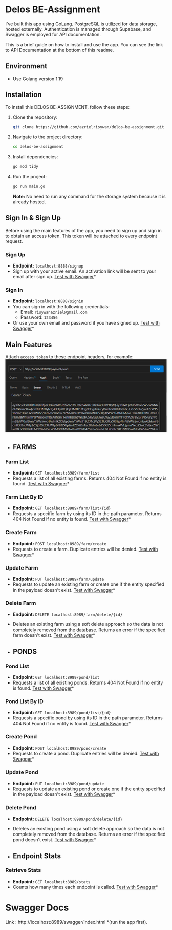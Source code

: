 # Delos BE-Assignment

I've built this app using GoLang. PostgreSQL is utilized for data storage, hosted externally. Authentication is managed through Supabase, and Swagger is employed for API documentation.

This is a brief guide on how to install and use the app. You can see the link to API Documentation at the bottom of this readme.

## Environment

- Use Golang version 1.19

## Installation

To install this DELOS BE-ASSIGNMENT, follow these steps:

1. Clone the repository:

    ```bash
    git clone https://github.com/azrielrisywan/delos-be-assignment.git
    ```

2. Navigate to the project directory:

    ```bash
    cd delos-be-assignment
    ```

3. Install dependencies:

    ```bash
    go mod tidy
    ```

4. Run the project:

    ```bash
    go run main.go
    ```

   **Note:** No need to run any command for the storage system because it is already hosted.

## Sign In & Sign Up

Before using the main features of the app, you need to sign up and sign in to obtain an access token. This token will be attached to every endpoint request.

### Sign Up

- **Endpoint:** `localhost:8888/signup`
- Sign up with your active email. An activation link will be sent to your email after sign up. [Test with Swagger](http://localhost:8989/swagger/index.html)*

### Sign In

- **Endpoint:** `localhost:8888/signin`
- You can sign in with the following credentials:
  - Email: `risywanazriel@gmail.com`
  - Password: `123456`
- Or use your own email and password if you have signed up. [Test with Swagger](http://localhost:8989/swagger/index.html)*

## Main Features

Attach `access_token` to these endpoint headers, for example:
![Access Token Example](image-4.png)

- ## FARMS

### Farm List

- **Endpoint:** `GET localhost:8989/farm/list`
- Requests a list of all existing farms. Returns 404 Not Found if no entity is found. [Test with Swagger](http://localhost:8989/swagger/index.html)*

### Farm List By ID

- **Endpoint:** `GET localhost:8989/farm/list/{id}`
- Requests a specific farm by using its ID in the path parameter. Returns 404 Not Found if no entity is found. [Test with Swagger](http://localhost:8989/swagger/index.html)*

### Create Farm

- **Endpoint:** `POST localhost:8989/farm/create`
- Requests to create a farm. Duplicate entries will be denied. [Test with Swagger](http://localhost:8989/swagger/index.html)*

### Update Farm

- **Endpoint:** `PUT localhost:8989/farm/update`
- Requests to update an existing farm or create one if the entity specified in the payload doesn't exist. [Test with Swagger](http://localhost:8989/swagger/index.html)*

### Delete Farm

- **Endpoint:** `DELETE localhost:8989/farm/delete/{id}`
- Deletes an existing farm using a soft delete approach so the data is not completely removed from the database. Returns an error if the specified farm doesn't exist. [Test with Swagger](http://localhost:8989/swagger/index.html)*

- ## PONDS

### Pond List

- **Endpoint:** `GET localhost:8989/pond/list`
- Requests a list of all existing ponds. Returns 404 Not Found if no entity is found. [Test with Swagger](http://localhost:8989/swagger/index.html)*

### Pond List By ID

- **Endpoint:** `GET localhost:8989/pond/list/{id}`
- Requests a specific pond by using its ID in the path parameter. Returns 404 Not Found if no entity is found. [Test with Swagger](http://localhost:8989/swagger/index.html)*

### Create Pond

- **Endpoint:** `POST localhost:8989/pond/create`
- Requests to create a pond. Duplicate entries will be denied. [Test with Swagger](http://localhost:8989/swagger/index.html)*

### Update Pond

- **Endpoint:** `PUT localhost:8989/pond/update`
- Requests to update an existing pond or create one if the entity specified in the payload doesn't exist. [Test with Swagger](http://localhost:8989/swagger/index.html)*

### Delete Pond

- **Endpoint:** `DELETE localhost:8989/pond/delete/{id}`
- Deletes an existing pond using a soft delete approach so the data is not completely removed from the database. Returns an error if the specified pond doesn't exist. [Test with Swagger](http://localhost:8989/swagger/index.html)*

- ## Endpoint Stats

### Retrieve Stats

- **Endpoint:** `GET localhost:8989/stats`
- Counts how many times each endpoint is called. [Test with Swagger](http://localhost:8989/swagger/index.html)*

# Swagger Docs

Link : http://localhost:8989/swagger/index.html 
*(run the app first).
